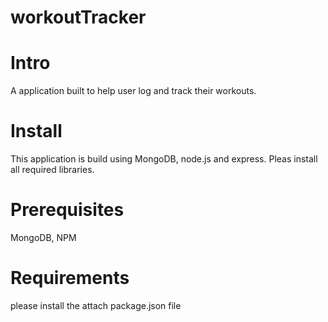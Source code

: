 # workoutTracker

# Intro

A application built to help user log and track their workouts. 

# Install 

This application is build using MongoDB, node.js and express. Pleas install all required libraries.

# Prerequisites

MongoDB, NPM

# Requirements
please install the attach package.json file 